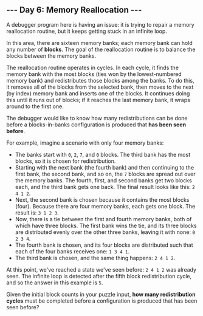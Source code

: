 ## --- Day 6: Memory Reallocation ---
A debugger program here is having an issue: it is trying to repair a memory reallocation routine, but it keeps getting stuck in an infinite loop.
 
In this area, there are sixteen memory banks; each memory bank can hold any number of **blocks**. The goal of the reallocation routine is to balance the blocks between the memory banks.
 
The reallocation routine operates in cycles. In each cycle, it finds the memory bank with the most blocks (ties won by the lowest-numbered memory bank) and redistributes those blocks among the banks. To do this, it removes all of the blocks from the selected bank, then moves to the next (by index) memory bank and inserts one of the blocks. It continues doing this until it runs out of blocks; if it reaches the last memory bank, it wraps around to the first one.
 
The debugger would like to know how many redistributions can be done before a blocks-in-banks configuration is produced that **has been seen before**.
 
For example, imagine a scenario with only four memory banks:
 
- The banks start with `0`, `2`, `7`, and `0` blocks. The third bank has the most blocks, so it is chosen for redistribution.
- Starting with the next bank (the fourth bank) and then continuing to the first bank, the second bank, and so on, the `7` blocks are spread out over the memory banks. The fourth, first, and second banks get two blocks each, and the third bank gets one back. The final result looks like this: `2 4 1 2`.
- Next, the second bank is chosen because it contains the most blocks (four). Because there are four memory banks, each gets one block. The result is: `3 1 2 3`.
- Now, there is a tie between the first and fourth memory banks, both of which have three blocks. The first bank wins the tie, and its three blocks are distributed evenly over the other three banks, leaving it with none: `0 2 3 4`.
- The fourth bank is chosen, and its four blocks are distributed such that each of the four banks receives one: `1 3 4 1`.
- The third bank is chosen, and the same thing happens: `2 4 1 2`.
 
At this point, we've reached a state we've seen before: `2 4 1 2` was already seen. The infinite loop is detected after the fifth block redistribution cycle, and so the answer in this example is `5`.
 
Given the initial block counts in your puzzle input, **how many redistribution cycles** must be completed before a configuration is produced that has been seen before?
 